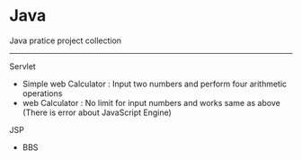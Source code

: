 # Java
Java pratice project collection

----------------------

Servlet

- Simple web Calculator : Input two numbers and perform four arithmetic operations
- web Calculator : No limit for input numbers and works same as above<br>
(There is error about JavaScript Engine)

JSP

- BBS
